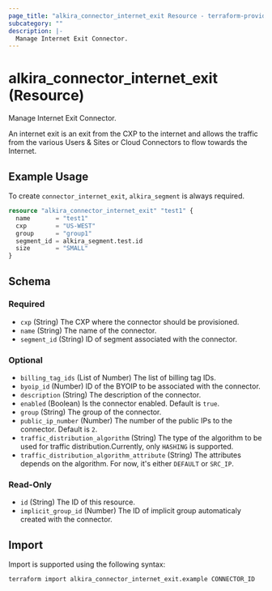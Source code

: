 ```yaml
---
page_title: "alkira_connector_internet_exit Resource - terraform-provider-alkira"
subcategory: ""
description: |-
  Manage Internet Exit Connector.
---
```


# alkira_connector_internet_exit (Resource)

Manage Internet Exit Connector.

An internet exit is an exit from the CXP to the internet and allows
the traffic from the various Users & Sites or Cloud Connectors to flow
towards the Internet.

## Example Usage

To create `connector_internet_exit`, `alkira_segment` is always
required.

```terraform
resource "alkira_connector_internet_exit" "test1" {
  name       = "test1"
  cxp        = "US-WEST"
  group      = "group1"
  segment_id = alkira_segment.test.id
  size       = "SMALL"
}
```

<!-- schema generated by tfplugindocs -->
## Schema

### Required

- `cxp` (String) The CXP where the connector should be provisioned.
- `name` (String) The name of the connector.
- `segment_id` (String) ID of segment associated with the connector.

### Optional

- `billing_tag_ids` (List of Number) The list of billing tag IDs.
- `byoip_id` (Number) ID of the BYOIP to be associated with the connector.
- `description` (String) The description of the connector.
- `enabled` (Boolean) Is the connector enabled. Default is `true`.
- `group` (String) The group of the connector.
- `public_ip_number` (Number) The number of the public IPs to the connector. Default is `2`.
- `traffic_distribution_algorithm` (String) The type of the algorithm to be used for traffic distribution.Currently, only `HASHING` is supported.
- `traffic_distribution_algorithm_attribute` (String) The attributes depends on the algorithm. For now, it's either `DEFAULT` or `SRC_IP`.

### Read-Only

- `id` (String) The ID of this resource.
- `implicit_group_id` (Number) The ID of implicit group automaticaly created with the connector.

## Import

Import is supported using the following syntax:

```shell
terraform import alkira_connector_internet_exit.example CONNECTOR_ID
```
